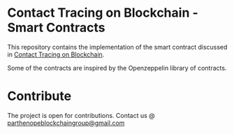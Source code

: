 # Contact Tracing on Blockchain - Smart Contracts

This repository contains the implementation of the smart contract discussed in [Contact Tracing on Blockchain](https://github.com/parthenopeblockchaingroup/contact-tracing-on-blockchain-docs).

Some of the contracts are inspired by the Openzeppelin library of contracts.

# Contribute

The project is open for contributions.
Contact us @ [parthenopeblockchaingroup@gmail.com](parthenopeblockchaingroup@gmail.com)

